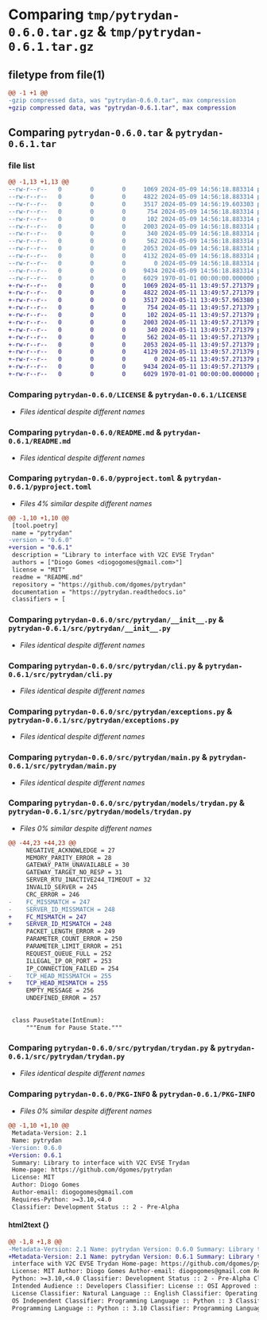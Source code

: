 # Comparing `tmp/pytrydan-0.6.0.tar.gz` & `tmp/pytrydan-0.6.1.tar.gz`

## filetype from file(1)

```diff
@@ -1 +1 @@
-gzip compressed data, was "pytrydan-0.6.0.tar", max compression
+gzip compressed data, was "pytrydan-0.6.1.tar", max compression
```

## Comparing `pytrydan-0.6.0.tar` & `pytrydan-0.6.1.tar`

### file list

```diff
@@ -1,13 +1,13 @@
--rw-r--r--   0        0        0     1069 2024-05-09 14:56:18.883314 pytrydan-0.6.0/LICENSE
--rw-r--r--   0        0        0     4822 2024-05-09 14:56:18.883314 pytrydan-0.6.0/README.md
--rw-r--r--   0        0        0     3517 2024-05-09 14:56:19.603303 pytrydan-0.6.0/pyproject.toml
--rw-r--r--   0        0        0      754 2024-05-09 14:56:18.883314 pytrydan-0.6.0/src/pytrydan/__init__.py
--rw-r--r--   0        0        0      102 2024-05-09 14:56:18.883314 pytrydan-0.6.0/src/pytrydan/__main__.py
--rw-r--r--   0        0        0     2003 2024-05-09 14:56:18.883314 pytrydan-0.6.0/src/pytrydan/cli.py
--rw-r--r--   0        0        0      340 2024-05-09 14:56:18.883314 pytrydan-0.6.0/src/pytrydan/const.py
--rw-r--r--   0        0        0      562 2024-05-09 14:56:18.883314 pytrydan-0.6.0/src/pytrydan/exceptions.py
--rw-r--r--   0        0        0     2053 2024-05-09 14:56:18.883314 pytrydan-0.6.0/src/pytrydan/main.py
--rw-r--r--   0        0        0     4132 2024-05-09 14:56:18.883314 pytrydan-0.6.0/src/pytrydan/models/trydan.py
--rw-r--r--   0        0        0        0 2024-05-09 14:56:18.883314 pytrydan-0.6.0/src/pytrydan/py.typed
--rw-r--r--   0        0        0     9434 2024-05-09 14:56:18.883314 pytrydan-0.6.0/src/pytrydan/trydan.py
--rw-r--r--   0        0        0     6029 1970-01-01 00:00:00.000000 pytrydan-0.6.0/PKG-INFO
+-rw-r--r--   0        0        0     1069 2024-05-11 13:49:57.271379 pytrydan-0.6.1/LICENSE
+-rw-r--r--   0        0        0     4822 2024-05-11 13:49:57.271379 pytrydan-0.6.1/README.md
+-rw-r--r--   0        0        0     3517 2024-05-11 13:49:57.963380 pytrydan-0.6.1/pyproject.toml
+-rw-r--r--   0        0        0      754 2024-05-11 13:49:57.271379 pytrydan-0.6.1/src/pytrydan/__init__.py
+-rw-r--r--   0        0        0      102 2024-05-11 13:49:57.271379 pytrydan-0.6.1/src/pytrydan/__main__.py
+-rw-r--r--   0        0        0     2003 2024-05-11 13:49:57.271379 pytrydan-0.6.1/src/pytrydan/cli.py
+-rw-r--r--   0        0        0      340 2024-05-11 13:49:57.271379 pytrydan-0.6.1/src/pytrydan/const.py
+-rw-r--r--   0        0        0      562 2024-05-11 13:49:57.271379 pytrydan-0.6.1/src/pytrydan/exceptions.py
+-rw-r--r--   0        0        0     2053 2024-05-11 13:49:57.271379 pytrydan-0.6.1/src/pytrydan/main.py
+-rw-r--r--   0        0        0     4129 2024-05-11 13:49:57.271379 pytrydan-0.6.1/src/pytrydan/models/trydan.py
+-rw-r--r--   0        0        0        0 2024-05-11 13:49:57.271379 pytrydan-0.6.1/src/pytrydan/py.typed
+-rw-r--r--   0        0        0     9434 2024-05-11 13:49:57.271379 pytrydan-0.6.1/src/pytrydan/trydan.py
+-rw-r--r--   0        0        0     6029 1970-01-01 00:00:00.000000 pytrydan-0.6.1/PKG-INFO
```

### Comparing `pytrydan-0.6.0/LICENSE` & `pytrydan-0.6.1/LICENSE`

 * *Files identical despite different names*

### Comparing `pytrydan-0.6.0/README.md` & `pytrydan-0.6.1/README.md`

 * *Files identical despite different names*

### Comparing `pytrydan-0.6.0/pyproject.toml` & `pytrydan-0.6.1/pyproject.toml`

 * *Files 4% similar despite different names*

```diff
@@ -1,10 +1,10 @@
 [tool.poetry]
 name = "pytrydan"
-version = "0.6.0"
+version = "0.6.1"
 description = "Library to interface with V2C EVSE Trydan"
 authors = ["Diogo Gomes <diogogomes@gmail.com>"]
 license = "MIT"
 readme = "README.md"
 repository = "https://github.com/dgomes/pytrydan"
 documentation = "https://pytrydan.readthedocs.io"
 classifiers = [
```

### Comparing `pytrydan-0.6.0/src/pytrydan/__init__.py` & `pytrydan-0.6.1/src/pytrydan/__init__.py`

 * *Files identical despite different names*

### Comparing `pytrydan-0.6.0/src/pytrydan/cli.py` & `pytrydan-0.6.1/src/pytrydan/cli.py`

 * *Files identical despite different names*

### Comparing `pytrydan-0.6.0/src/pytrydan/exceptions.py` & `pytrydan-0.6.1/src/pytrydan/exceptions.py`

 * *Files identical despite different names*

### Comparing `pytrydan-0.6.0/src/pytrydan/main.py` & `pytrydan-0.6.1/src/pytrydan/main.py`

 * *Files identical despite different names*

### Comparing `pytrydan-0.6.0/src/pytrydan/models/trydan.py` & `pytrydan-0.6.1/src/pytrydan/models/trydan.py`

 * *Files 0% similar despite different names*

```diff
@@ -44,23 +44,23 @@
     NEGATIVE_ACKNOWLEDGE = 27
     MEMORY_PARITY_ERROR = 28
     GATEWAY_PATH_UNAVAILABLE = 30
     GATEWAY_TARGET_NO_RESP = 31
     SERVER_RTU_INACTIVE244_TIMEOUT = 32
     INVALID_SERVER = 245
     CRC_ERROR = 246
-    FC_MISSMATCH = 247
-    SERVER_ID_MISSMATCH = 248
+    FC_MISMATCH = 247
+    SERVER_ID_MISMATCH = 248
     PACKET_LENGTH_ERROR = 249
     PARAMETER_COUNT_ERROR = 250
     PARAMETER_LIMIT_ERROR = 251
     REQUEST_QUEUE_FULL = 252
     ILLEGAL_IP_OR_PORT = 253
     IP_CONNECTION_FAILED = 254
-    TCP_HEAD_MISSMATCH = 255
+    TCP_HEAD_MISMATCH = 255
     EMPTY_MESSAGE = 256
     UNDEFINED_ERROR = 257
 
 
 class PauseState(IntEnum):
     """Enum for Pause State."""
```

### Comparing `pytrydan-0.6.0/src/pytrydan/trydan.py` & `pytrydan-0.6.1/src/pytrydan/trydan.py`

 * *Files identical despite different names*

### Comparing `pytrydan-0.6.0/PKG-INFO` & `pytrydan-0.6.1/PKG-INFO`

 * *Files 0% similar despite different names*

```diff
@@ -1,10 +1,10 @@
 Metadata-Version: 2.1
 Name: pytrydan
-Version: 0.6.0
+Version: 0.6.1
 Summary: Library to interface with V2C EVSE Trydan
 Home-page: https://github.com/dgomes/pytrydan
 License: MIT
 Author: Diogo Gomes
 Author-email: diogogomes@gmail.com
 Requires-Python: >=3.10,<4.0
 Classifier: Development Status :: 2 - Pre-Alpha
```

#### html2text {}

```diff
@@ -1,8 +1,8 @@
-Metadata-Version: 2.1 Name: pytrydan Version: 0.6.0 Summary: Library to
+Metadata-Version: 2.1 Name: pytrydan Version: 0.6.1 Summary: Library to
 interface with V2C EVSE Trydan Home-page: https://github.com/dgomes/pytrydan
 License: MIT Author: Diogo Gomes Author-email: diogogomes@gmail.com Requires-
 Python: >=3.10,<4.0 Classifier: Development Status :: 2 - Pre-Alpha Classifier:
 Intended Audience :: Developers Classifier: License :: OSI Approved :: MIT
 License Classifier: Natural Language :: English Classifier: Operating System ::
 OS Independent Classifier: Programming Language :: Python :: 3 Classifier:
 Programming Language :: Python :: 3.10 Classifier: Programming Language ::
```


